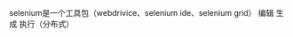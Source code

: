 selenium是一个工具包（webdrivice、selenium ide、selenium grid）
                    编辑          生成         执行（分布式）
